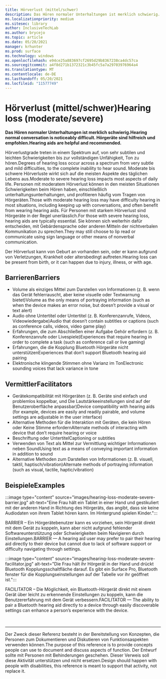 ```yaml
---
title: Hörverlust (mittel/schwer)
description: Das Hören normaler Unterhaltungen ist merklich schwierig. Hörgeräte sind hilfreich und empfohlen
ms.localizationpriority: medium
ms.sitesec: library
author: InclusiveTechLab
ms.author: brycejo
ms.topic: article
ms.date: 05/20/2021
manager: krhunter
ms.prod: surface
ms.technology: windows
ms.openlocfilehash: e94ce25a883697cf2695d29b8367238ca4dc57ca
ms.sourcegitcommit: a4f8d271b1372321c3b45fc5a7a29703976964a4
ms.translationtype: MT
ms.contentlocale: de-DE
ms.lasthandoff: 05/20/2021
ms.locfileid: "11577749"
---
```

# <a name="hearing-loss-moderatesevere"></a><span data-ttu-id="018b1-104">Hörverlust (mittel/schwer)</span><span class="sxs-lookup"><span data-stu-id="018b1-104">Hearing loss (moderate/severe)</span></span>

**<span data-ttu-id="018b1-105">Das Hören normaler Unterhaltungen ist merklich schwierig.</span><span class="sxs-lookup"><span data-stu-id="018b1-105">Hearing normal conversation is noticeably difficult.</span></span> <span data-ttu-id="018b1-106">Hörgeräte sind hilfreich und empfohlen.</span><span class="sxs-lookup"><span data-stu-id="018b1-106">Hearing aids are helpful and recommended.</span></span>**

<span data-ttu-id="018b1-107">Hörverlustgrade treten in einem Spektrum auf, von sehr subtilen und leichten Schwierigkeiten bis zur vollständigen Unfähigkeit, Ton zu hören.</span><span class="sxs-lookup"><span data-stu-id="018b1-107">Degrees of hearing loss occur across a spectrum from very subtle and mild difficulties, to the complete inability to hear sound.</span></span> <span data-ttu-id="018b1-108">Moderate bis schwere Hörverluste wirkt sich auf die meisten Aspekte des täglichen Lebens aus.</span><span class="sxs-lookup"><span data-stu-id="018b1-108">Moderate to severe hearing loss impacts most aspects of daily life.</span></span> <span data-ttu-id="018b1-109">Personen mit moderatem Hörverlust können in den meisten Situationen Schwierigkeiten beim Hören haben, einschließlich unterhaltungsunterhaltungen, und profitieren häufig vom Tragen von Hörgeräten.</span><span class="sxs-lookup"><span data-stu-id="018b1-109">Those with moderate hearing loss may have difficulty hearing in most situations, including keeping up with conversations, and often benefit from wearing hearing aids.</span></span> <span data-ttu-id="018b1-110">Für Personen mit starkem Hörverlust sind Hörgeräte in der Regel unerlässlich.</span><span class="sxs-lookup"><span data-stu-id="018b1-110">For those with severe hearing loss, hearing aids are typically essential.</span></span> <span data-ttu-id="018b1-111">Sie können sich weiterhin dafür entscheiden, mit Gebärdensprache oder anderen Mitteln der nichtverbalen Kommunikation zu sprechen.</span><span class="sxs-lookup"><span data-stu-id="018b1-111">They may still choose to lip read or communicate using sign language or other means of nonverbal communication.</span></span>

<span data-ttu-id="018b1-112">Der Hörverlust kann von Geburt an vorhanden sein, oder er kann aufgrund von Verletzungen, Krankheit oder altersbedingt auftreten.</span><span class="sxs-lookup"><span data-stu-id="018b1-112">Hearing loss can be present from birth, or it can happen due to injury, illness, or with age.</span></span>

## <a name="barriers"></a><span data-ttu-id="018b1-113">Barrieren</span><span class="sxs-lookup"><span data-stu-id="018b1-113">Barriers</span></span>
* <span data-ttu-id="018b1-114">Volume als einziges Mittel zum Darstellen von Informationen (z. B. wenn das Gerät fehlerrauscht, aber keine visuelle oder Textwarnung bietet)</span><span class="sxs-lookup"><span data-stu-id="018b1-114">Volume as the only means of portraying information (such as when the device makes an error noise, but doesn’t provide a visual or text alert)</span></span>
* <span data-ttu-id="018b1-115">Audio ohne Untertitel oder Untertitel (z. B. Konferenzanrufe, Videos, Videowiedergabe)</span><span class="sxs-lookup"><span data-stu-id="018b1-115">Audio that doesn’t contain subtitles or captions (such as conference calls, videos, video game play)</span></span>
* <span data-ttu-id="018b1-116">Erfahrungen, die zum Abschließen einer Aufgabe Gehör erfordern (z. B. Konferenzanrufe oder Livespiele)</span><span class="sxs-lookup"><span data-stu-id="018b1-116">Experiences that require hearing in order to complete a task (such as conference call or live gaming)</span></span>
* <span data-ttu-id="018b1-117">Erfahrungen, die die Kopplung Bluetooth Hörgeräte nicht unterstützen</span><span class="sxs-lookup"><span data-stu-id="018b1-117">Experiences that don’t support Bluetooth hearing aid pairing</span></span>
* <span data-ttu-id="018b1-118">Elektronische klingende Stimmen ohne Varianz im Ton</span><span class="sxs-lookup"><span data-stu-id="018b1-118">Electronic sounding voices that lack variance in tone</span></span>

## <a name="facilitators"></a><span data-ttu-id="018b1-119">Vermittler</span><span class="sxs-lookup"><span data-stu-id="018b1-119">Facilitators</span></span>
* <span data-ttu-id="018b1-120">Gerätekompatibilität mit Hörgeräten (z. B. Geräte sind einfach und problemlos koppelbar, und Die Lautstärkeeinstellungen sind auf der Benutzeroberfläche anpassbar)</span><span class="sxs-lookup"><span data-stu-id="018b1-120">Device compatibility with hearing aids (for example, devices are easily and readily pairable, and volume settings are adjustable in the user interface)</span></span>
* <span data-ttu-id="018b1-121">Alternative Methoden für die Interaktion mit Geräten, die kein Hören oder Keine Stimme erfordern</span><span class="sxs-lookup"><span data-stu-id="018b1-121">Alternate methods of interacting with device that don’t require hearing or voice</span></span>
* <span data-ttu-id="018b1-122">Beschriftung oder Untertitel</span><span class="sxs-lookup"><span data-stu-id="018b1-122">Captioning or subtitles</span></span>
* <span data-ttu-id="018b1-123">Verwenden von Text als Mittel zur Vermittlung wichtiger Informationen neben Sound</span><span class="sxs-lookup"><span data-stu-id="018b1-123">Using text as a means of conveying important information in addition to sound</span></span>
* <span data-ttu-id="018b1-124">Alternative Methoden zum Darstellen von Informationen (z. B. visuell, taktil, haptisch/vibration)</span><span class="sxs-lookup"><span data-stu-id="018b1-124">Alternate methods of portraying information (such as visual, tactile, haptic/vibration)</span></span>

## <a name="examples"></a><span data-ttu-id="018b1-125">Beispiele</span><span class="sxs-lookup"><span data-stu-id="018b1-125">Examples</span></span>

:::image type="content" source="images/hearing-loss-moderate-severe-barrier.jpg" alt-text="Eine Frau hält ein Tablet in einer Hand und gestikuliert mit der anderen Hand in Richtung des Hörgeräts, das angibt, dass sie keine Audiodaten von ihrem Tablet hören kann. Im Hintergrund spielen Kinder.":::

<span data-ttu-id="018b1-128">BARRIER – Ein Hörgerätebenutzer kann es vorziehen, sein Hörgerät direkt mit dem Gerät zu koppeln, kann aber nicht aufgrund fehlender Softwareunterstützung oder Schwierigkeiten beim Navigieren durch Einstellungen.</span><span class="sxs-lookup"><span data-stu-id="018b1-128">BARRIER — A hearing aid user may prefer to pair their hearing aid directly to their device but cannot due to lack of software support or difficulty navigating through settings.</span></span> 

:::image type="content" source="images/hearing-loss-moderate-severe-facilitator.jpg" alt-text="Die Frau hält ihr Hörgerät in der Hand und drückt Bluetooth Kopplungsschaltfläche darauf. Es gibt ein Surface Pro, Bluetooth fenster für die Kopplungseinstellungen auf der Tabelle vor ihr geöffnet ist.":::

<span data-ttu-id="018b1-131">FACILITATOR – Die Möglichkeit, ein Bluetooth-Hörgerät direkt mit einem Gerät über leicht zu erkennende Einstellungen zu koppeln, kann die Benutzererfahrung mit dem Gerät verbessern.</span><span class="sxs-lookup"><span data-stu-id="018b1-131">FACILITATOR — The ability to pair a Bluetooth hearing aid directly to a device through easily discoverable settings can enhance a person’s experience with the device.</span></span> 


&nbsp;

[comment]: # (Footer-Anweisung)
___
<span data-ttu-id="018b1-133">Der Zweck dieser Referenz besteht in der Bereitstellung von Konzepten, die Personen zum Dokumentieren und Diskutieren von Funktionsaspekten verwenden können.</span><span class="sxs-lookup"><span data-stu-id="018b1-133">The purpose of this reference is to provide concepts people can use to document and discuss aspects of function.</span></span> <span data-ttu-id="018b1-134">Der Entwurf sollte mit Personen mit Behinderungen geschehen. Dieser Verweis soll diese Aktivität unterstützen und nicht ersetzen.</span><span class="sxs-lookup"><span data-stu-id="018b1-134">Design should happen with people with disabilities, this reference is meant to support that activity, not replace it.</span></span> 